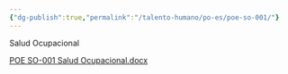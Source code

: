 ```yaml
---
{"dg-publish":true,"permalink":"/talento-humano/po-es/poe-so-001/"}
---
```


Salud Ocupacional

[POE SO-001 Salud Ocupacional.docx](https://drive.google.com/open?id=1xMT2pbtXJMz3YMUMqDYicd4cntdhU9Yg&usp=drive_copy)